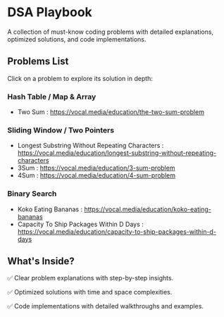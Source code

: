 # DSA Playbook

A collection of must-know coding problems with detailed explanations, optimized solutions, and code implementations.  

## Problems List 
Click on a problem to explore its solution in depth:  

### Hash Table / Map & Array 
- Two Sum : https://vocal.media/education/the-two-sum-problem

### Sliding Window / Two Pointers
- Longest Substring Without Repeating Characters : https://vocal.media/education/longest-substring-without-repeating-characters
- 3Sum : https://vocal.media/education/3-sum-problem
- 4Sum : https://vocal.media/education/4-sum-problem

### Binary Search
- Koko Eating Bananas : https://vocal.media/education/koko-eating-bananas
- Capacity To Ship Packages Within D Days : https://vocal.media/education/capacity-to-ship-packages-within-d-days

## What's Inside? 
✅ Clear problem explanations with step-by-step insights.

✅ Optimized solutions with time and space complexities.

✅ Code implementations with detailed walkthroughs and examples.
